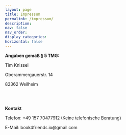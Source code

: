 ```yaml
---
layout: page
title: Impressum
permalink: /impressum/
description:
nav: false
nav_order:
display_categories:
horizontal: false
---
```


<html>

<body>
    <p><b>Angaben gemäß § 5 TMG:</b></p>
    <p>Tim Knissel</p>
    <p>Oberammergauerstr. 14</p>
    <p>82362 Weilheim</p>
    <br>
    <br>
    <p><b>Kontakt</b></p>
    <p>Telefon: +49 157 70477912 (Keine telefonische Beratung)</p>
    <p>E-Mail: book4friends.io@gmail.com</p>
</body>
</html>

